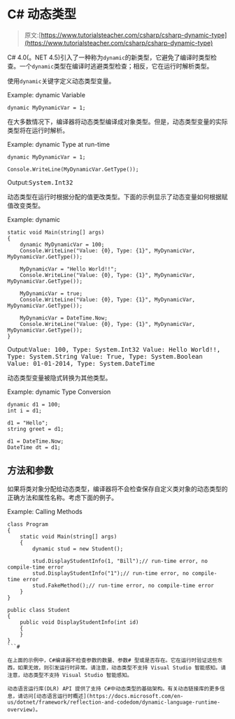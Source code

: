 # C# 动态类型

> 原文:[https://www.tutorialsteacher.com/csharp/csharp-dynamic-type](https://www.tutorialsteacher.com/csharp/csharp-dynamic-type)

C# 4.0(。NET 4.5)引入了一种称为`dynamic`的新类型，它避免了编译时类型检查。一个`dynamic`类型在编译时逃避类型检查；相反，它在运行时解析类型。

使用`dynamic`关键字定义动态类型变量。

Example: dynamic Variable

```
dynamic MyDynamicVar = 1; 
```

在大多数情况下，编译器将动态类型编译成对象类型。但是，动态类型变量的实际类型将在运行时解析。

Example: dynamic Type at run-time

```
dynamic MyDynamicVar = 1;

Console.WriteLine(MyDynamicVar.GetType()); 
```

Output:<samp>System.Int32</samp>

动态类型在运行时根据分配的值更改类型。下面的示例显示了动态变量如何根据赋值改变类型。

Example: dynamic

```
static void Main(string[] args)
{
    dynamic MyDynamicVar = 100;
    Console.WriteLine("Value: {0}, Type: {1}", MyDynamicVar, MyDynamicVar.GetType());

    MyDynamicVar = "Hello World!!";
    Console.WriteLine("Value: {0}, Type: {1}", MyDynamicVar, MyDynamicVar.GetType());

    MyDynamicVar = true;
    Console.WriteLine("Value: {0}, Type: {1}", MyDynamicVar, MyDynamicVar.GetType());

    MyDynamicVar = DateTime.Now;
    Console.WriteLine("Value: {0}, Type: {1}", MyDynamicVar, MyDynamicVar.GetType());
} 
```

Output:<samp>Value: 100, Type: System.Int32
Value: Hello World!!, Type: System.String
Value: True, Type: System.Boolean
Value: 01-01-2014, Type: System.DateTime</samp>

动态类型变量被隐式转换为其他类型。

Example: dynamic Type Conversion

```
dynamic d1 = 100;
int i = d1;

d1 = "Hello";
string greet = d1;

d1 = DateTime.Now;
DateTime dt = d1; 
```

## 方法和参数

如果将类对象分配给动态类型，编译器将不会检查保存自定义类对象的动态类型的正确方法和属性名称。考虑下面的例子。

Example: Calling Methods

```
class Program
{
    static void Main(string[] args)
    {
        dynamic stud = new Student();

        stud.DisplayStudentInfo(1, "Bill");// run-time error, no compile-time error
        stud.DisplayStudentInfo("1");// run-time error, no compile-time error
        stud.FakeMethod();// run-time error, no compile-time error
    }
}

public class Student
{
    public void DisplayStudentInfo(int id)
    {
    }
} 
```# 

在上面的示例中，C#编译器不检查参数的数量、参数# 型或是否存在。它在运行时验证这些东西，如果无效，则引发运行时异常。请注意，动态类型不支持 Visual Studio 智能感知。请注意，动态类型不支持 Visual Studio 智能感知。

动态语言运行库(DLR) API 提供了支持 C#中动态类型的基础架构。有关动态链接库的更多信息，请访问[动态语言运行时概述](https://docs.microsoft.com/en-us/dotnet/framework/reflection-and-codedom/dynamic-language-runtime-overview)。